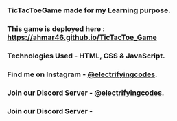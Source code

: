 ### TicTacToeGame made for my Learning purpose.

### This game is deployed here : https://ahmar46.github.io/TicTacToe_Game

### Technologies Used - HTML, CSS & JavaScript.

### Find me on Instagram - [@electrifyingcodes][Instagram].
### Join our Discord Server - [@electrifyingcodes][discord].
### Join our Discord Server - 

[Instagram]: https://www.instagram.com/electrifying_codes
[discord]: https://discord.com/invite/VGj9tpuqhm
